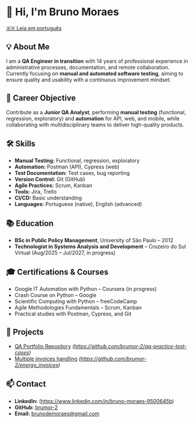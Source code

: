 # 👋 Hi, I'm Bruno Moraes  

[🇧🇷 Leia em português](/.README-pt.md)

## 💡 About Me
I am a **QA Engineer in transition** with 14 years of professional experience in administrative processes, documentation, and remote collaboration. Currently focusing on **manual and automated software testing**, aiming to ensure quality and usability with a continuous improvement mindset.

## 🎯 Career Objective
Contribute as a **Junior QA Analyst**, performing **manual testing** (functional, regression, exploratory) and **automation** for API, web, and mobile, while collaborating with multidisciplinary teams to deliver high-quality products.

## 🛠 Skills
- **Manual Testing:** Functional, regression, exploratory  
- **Automation:** Postman (API), Cypress (web)  
- **Test Documentation:** Test cases, bug reporting  
- **Version Control:** Git (GitHub)  
- **Agile Practices:** Scrum, Kanban  
- **Tools:** Jira, Trello  
- **CI/CD:** Basic understanding  
- **Languages:** Portuguese (native), English (advanced)  

## 📚 Education
- **BSc in Public Policy Management**, University of São Paulo – 2012  
- **Technologist in Systems Analysis and Development** – Cruzeiro do Sul Virtual (Aug/2025 – Jul/2027, in progress)  

## 🎓 Certifications & Courses
- Google IT Automation with Python – Coursera (in progress)  
- Crash Course on Python – Google  
- Scientific Computing with Python – freeCodeCamp  
- Agile Methodologies Fundamentals – Scrum, Kanban  
- Practical studies with Postman, Cypress, and Git  

## 📂 Projects
- [QA Portfolio Repository](#) *(https://github.com/brumor-2/qa-practice-test-cases)*  
- [Multiple invoices handling](#) *(https://github.com/brumor-2/energy_invoices)*

## 📫 Contact
- **LinkedIn:** (https://www.linkedin.com/in/bruno-moraes-9500645b)  
- **GitHub:** [brumor-2](https://github.com/brumor-2)  
- **Email:** brunodemoraes@gmail.com  

